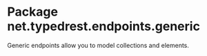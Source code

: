 # Package net.typedrest.endpoints.generic

Generic endpoints allow you to model collections and elements.
